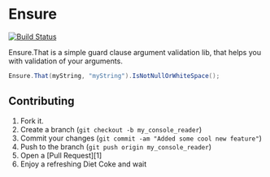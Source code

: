 Ensure
===========

[![Build Status](https://travis-ci.org/rickvanschalkwijk/Ensure.svg?branch=develop)](https://travis-ci.org/rickvanschalkwijk/Ensure)

Ensure.That is a simple guard clause argument validation lib, that helps you with validation of your arguments.

```csharp
Ensure.That(myString, "myString").IsNotNullOrWhiteSpace();
```

Contributing
------------

1. Fork it.
2. Create a branch (`git checkout -b my_console_reader`)
3. Commit your changes (`git commit -am "Added some cool new feature"`)
4. Push to the branch (`git push origin my_console_reader`)
5. Open a [Pull Request][1]
6. Enjoy a refreshing Diet Coke and wait
